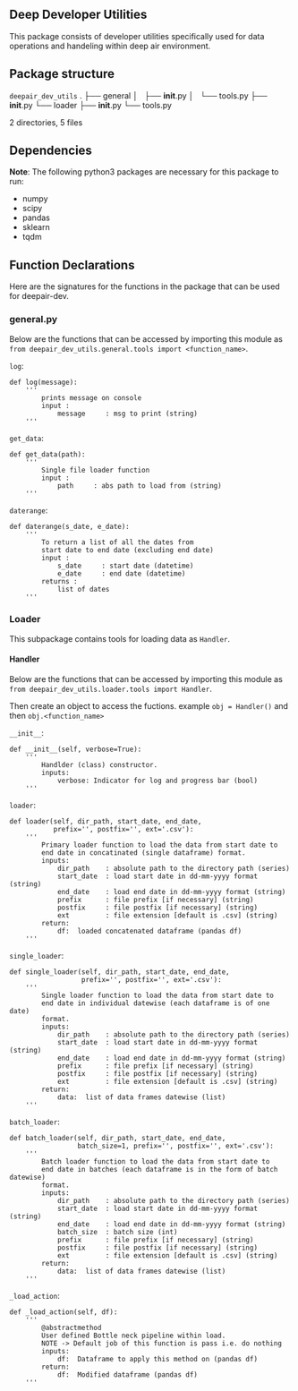 ## Deep Developer Utilities

This package consists of developer utilities specifically used for data operations and handeling within deep air environment.

## Package structure

`deepair_dev_utils`
.
├── general
│   ├── __init__.py
│   └── tools.py
├── __init__.py
└── loader
    ├── __init__.py
    └── tools.py

2 directories, 5 files

## Dependencies

**Note**: The following python3 packages are necessary for this package to run:

* numpy
* scipy
* pandas
* sklearn
* tqdm

## Function Declarations

Here are the signatures for the functions in the package that can be used for deepair-dev.

### general.py

Below are the functions that can be accessed by importing this module as `from deepair_dev_utils.general.tools import <function_name>`.

`log`:
```
def log(message):
    '''
        prints message on console
        input :
            message     : msg to print (string)
    '''
```

`get_data`:
```
def get_data(path):
    '''
        Single file loader function
        input :
            path     : abs path to load from (string)
    '''
```

`daterange`:
```
def daterange(s_date, e_date):
    '''
        To return a list of all the dates from
        start date to end date (excluding end date)
        input :
            s_date     : start date (datetime)
            e_date     : end date (datetime)
        returns :
            list of dates
    '''
```

### Loader

This subpackage contains tools for loading data as `Handler`.

#### Handler

Below are the functions that can be accessed by importing this module as `from deepair_dev_utils.loader.tools import Handler`.

Then create an object to access the fuctions. example `obj = Handler()` and then `obj.<function_name>`

`__init__`:
```
def __init__(self, verbose=True):
    '''
        Handlder (class) constructor.
        inputs:
            verbose: Indicator for log and progress bar (bool)
    '''
```

`loader`:
```
def loader(self, dir_path, start_date, end_date,
           prefix='', postfix='', ext='.csv'):
    '''
        Primary loader function to load the data from start date to
        end date in concatinated (single dataframe) format.
        inputs:
            dir_path    : absolute path to the directory path (series)
            start_date  : load start date in dd-mm-yyyy format (string)
            end_date    : load end date in dd-mm-yyyy format (string)
            prefix      : file prefix [if necessary] (string)
            postfix     : file postfix [if necessary] (string)
            ext         : file extension [default is .csv] (string)
        return:
            df:  loaded concatenated dataframe (pandas df)
    '''
```

`single_loader`:
```
def single_loader(self, dir_path, start_date, end_date,
                  prefix='', postfix='', ext='.csv'):
    '''
        Single loader function to load the data from start date to
        end date in individual datewise (each dataframe is of one date)
        format.
        inputs:
            dir_path    : absolute path to the directory path (series)
            start_date  : load start date in dd-mm-yyyy format (string)
            end_date    : load end date in dd-mm-yyyy format (string)
            prefix      : file prefix [if necessary] (string)
            postfix     : file postfix [if necessary] (string)
            ext         : file extension [default is .csv] (string)
        return:
            data:  list of data frames datewise (list)
    '''
```

`batch_loader`:
```
def batch_loader(self, dir_path, start_date, end_date,
                 batch_size=1, prefix='', postfix='', ext='.csv'):
    '''
        Batch loader function to load the data from start date to
        end date in batches (each dataframe is in the form of batch datewise)
        format.
        inputs:
            dir_path    : absolute path to the directory path (series)
            start_date  : load start date in dd-mm-yyyy format (string)
            end_date    : load end date in dd-mm-yyyy format (string)
            batch_size  : batch size (int)
            prefix      : file prefix [if necessary] (string)
            postfix     : file postfix [if necessary] (string)
            ext         : file extension [default is .csv] (string)
        return:
            data:  list of data frames datewise (list)
    '''
```

`_load_action`:
```
def _load_action(self, df):
    '''
        @abstractmethod
        User defined Bottle neck pipeline within load.
        NOTE -> Default job of this function is pass i.e. do nothing
        inputs:
            df:  Dataframe to apply this method on (pandas df)
        return:
            df:  Modified dataframe (pandas df)
    '''
```
